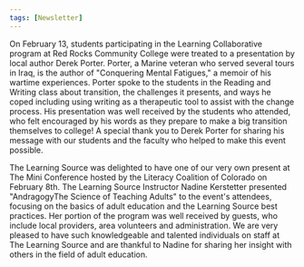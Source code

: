 ```yaml
---
tags: [Newsletter]
---
```

On February 13, students participating in the Learning Collaborative program at Red Rocks Community College were treated to a presentation by local author Derek Porter. Porter, a Marine veteran who served several tours in Iraq, is the author of "Conquering Mental Fatigues," a memoir of his wartime experiences. Porter spoke to the students in the Reading and Writing class about transition, the challenges it presents, and ways he coped including using writing as a therapeutic tool to assist with the change process. His presentation was well received by the students who attended, who felt encouraged by his words as they prepare to make a big transition themselves to college! A special thank you to Derek Porter for sharing his message with our students and the faculty who helped to make this event possible.

The Learning Source was delighted to have one of our very own present at The Mini Conference hosted by the Literacy Coalition of Colorado on February 8th. The Learning Source Instructor Nadine Kerstetter presented "AndragogyThe Science of Teaching Adults" to the event's attendees, focusing on the basics of adult education and the Learning Source best practices. Her portion of the program was well received by guests, who include local providers, area volunteers and administration. We are very pleased to have such knowledgeable and talented individuals on staff at The Learning Source and are thankful to Nadine for sharing her insight with others in the field of adult education.